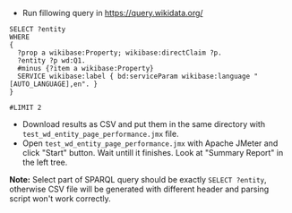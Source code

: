 * Run fillowing query in https://query.wikidata.org/

```
SELECT ?entity
WHERE 
{
  ?prop a wikibase:Property; wikibase:directClaim ?p.
  ?entity ?p wd:Q1.
  #minus {?item a wikibase:Property}
  SERVICE wikibase:label { bd:serviceParam wikibase:language "[AUTO_LANGUAGE],en". }
}

#LIMIT 2
```

* Download results as CSV and put them in the same directory with `test_wd_entity_page_performance.jmx` file.
* Open `test_wd_entity_page_performance.jmx` with Apache JMeter and click "Start" button. 
  Wait untill it finishes.
  Look at "Summary Report" in the left tree.

**Note:** Select part of SPARQL query should be exactly `SELECT ?entity`, otherwise CSV file will be generated with different header and parsing script won't work correctly. 
